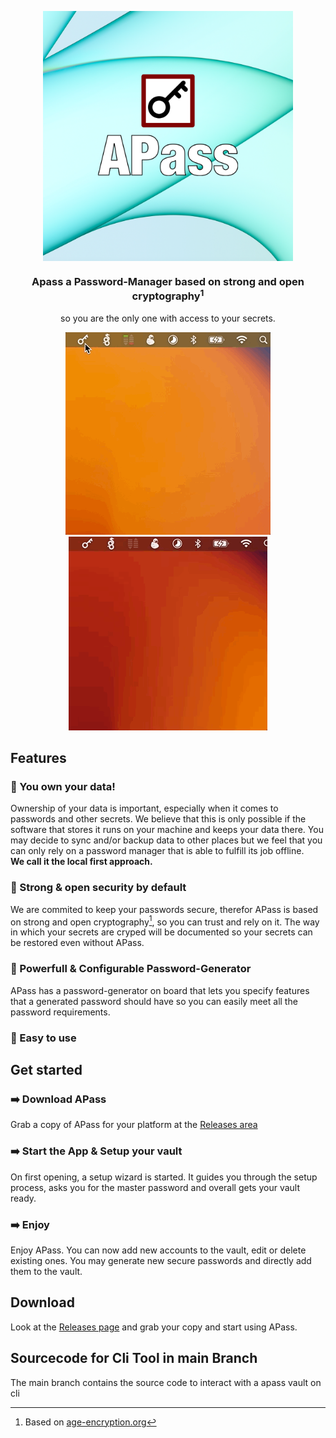 <p align="center">
<img align="center" src="./img/Logo.png" width="400" />
</p>
<h3 align="center">Apass a Password-Manager based on strong and open cryptography<sup>1</sup></h3> 
<p align="center">so you are the only one with access to your secrets.</p>


<p align="center">
	<a href="https://a-pass.de/#gh-light-mode-only">
    	<img src="./img/gif/openVault.gif" alt="APass open vault" />
	</a>
	<a href="https://a-pass.de/#gh-dark-mode-only">
		<img src="./img/gif/openVault_dark.gif" alt="APass open vault" />
	</a>
  <!--<img align="center" src="./img/windowdark.png" width="400" />
  <img align="center" src="./img/windowPwgen.png" width="400" />-->
</p>


## Features

### 🔐 You own your data!
Ownership of your data is important, especially when it comes to passwords and other secrets. 
We believe that this is only possible if the software that stores it runs on your machine and keeps your data there. 
You may decide to sync and/or backup data to other places but we feel that you can only rely on a password manager that is able to fulfill its job offline.
\
**We call it the local first approach.**

### 🔐 Strong & open security by default
We are commited to keep your passwords secure, therefor 
APass is based on strong and open cryptography[^1], 
so you can trust and rely on it.
The way in which your secrets are cryped will be documented so your secrets can be restored even without APass.

### 🔐 Powerfull & Configurable Password-Generator
APass has a password-generator on board that lets you specify features that a generated password should have so you can easily meet all the password requirements.

### 🔐 Easy to use

## Get started

### ➡️ Download APass
Grab a copy of APass for your platform at the [Releases area](https://github.com/balu-/a-pass/releases)

### ➡️ Start the App & Setup your vault
On first opening, a setup wizard is started. 
It guides you through the setup process, asks you for the master password and overall gets your vault ready.

### ➡️ Enjoy
Enjoy APass. You can now add new accounts to the vault, edit or delete existing ones.
You may generate new secure passwords and directly add them to the vault.


## Download

Look at the [Releases page](https://github.com/balu-/a-pass/releases) and 
grab your copy and start using APass.




[^1]: Based on [age-encryption.org](https://age-encryption.org)


## Sourcecode for Cli Tool in main Branch

The main branch contains the source code to interact with a apass vault on cli
